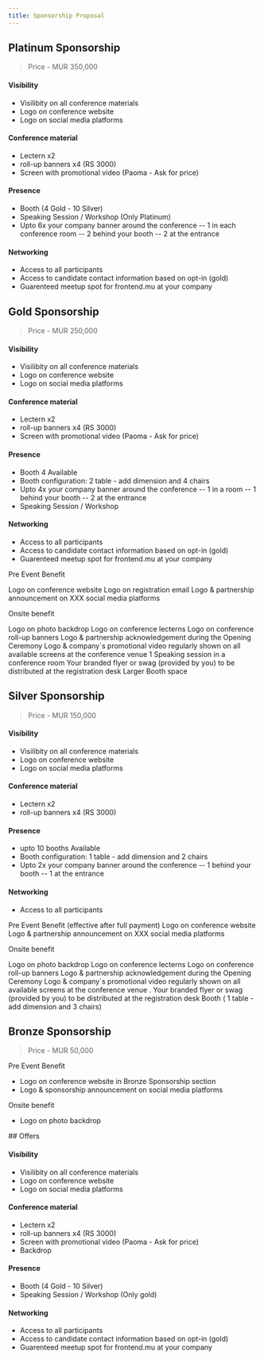 ```yaml
---
title: Sponsorship Proposal
---
```



## Platinum Sponsorship
> Price - MUR 350,000

#### Visibility 
- Visilibity on all conference materials
- Logo on conference website
- Logo on social media platforms

#### Conference material
- Lectern x2
- roll-up banners x4 (RS 3000)
- Screen with promotional video (Paoma - Ask for price)

#### Presence
- Booth (4 Gold - 10 Silver)
- Speaking Session / Workshop (Only Platinum)
- Upto 6x your company banner around the conference
-- 1 in each conference room
-- 2 behind your booth
-- 2 at the entrance

#### Networking
- Access to all participants
- Access to candidate contact information based on opt-in (gold)
- Guarenteed meetup spot for frontend.mu at your company

## Gold Sponsorship
> Price - MUR 250,000

#### Visibility 
- Visilibity on all conference materials
- Logo on conference website
- Logo on social media platforms

#### Conference material
- Lectern x2
- roll-up banners x4 (RS 3000)
- Screen with promotional video (Paoma - Ask for price)

#### Presence
- Booth 4 Available
- Booth configuration: 2 table - add dimension and 4 chairs
- Upto 4x your company banner around the conference
-- 1 in a room
-- 1 behind your booth
-- 2 at the entrance
- Speaking Session / Workshop

#### Networking
- Access to all participants
- Access to candidate contact information based on opt-in (gold)
- Guarenteed meetup spot for frontend.mu at your company

<!-- Old notes -->
Pre Event Benefit

Logo on conference website
Logo on registration email
Logo & partnership announcement on XXX social media platforms

Onsite benefit

Logo on photo backdrop
Logo on conference lecterns
Logo on conference roll-up banners
Logo & partnership acknowledgement during the Opening Ceremony
Logo & company´s promotional video regularly shown on all
available screens at the conference venue
1 Speaking session in a conference room
Your branded flyer or swag (provided by you) to be distributed at the registration desk
Larger Booth space 

## Silver Sponsorship
> Price - MUR 150,000

#### Visibility 
- Visilibity on all conference materials
- Logo on conference website
- Logo on social media platforms

#### Conference material
- Lectern x2
- roll-up banners x4 (RS 3000)

#### Presence
- upto 10 booths Available
- Booth configuration: 1 table - add dimension  and 2 chairs
- Upto 2x your company banner around the conference
-- 1 behind your booth
-- 1 at the entrance

#### Networking
- Access to all participants

Pre Event Benefit  (effective after full payment)
Logo on conference website 
Logo & partnership announcement on XXX social media platforms

Onsite benefit

Logo on photo backdrop
Logo on conference lecterns 
Logo on conference roll-up banners Logo & partnership acknowledgement during the Opening Ceremony Logo & company´s promotional video regularly shown on all available screens at the conference venue .
Your branded flyer or swag (provided by you) to be distributed at the registration desk
Booth ( 1 table - add dimension  and 3 chairs)


## Bronze Sponsorship
> Price - MUR 50,000

Pre Event Benefit 

- Logo on conference website in Bronze Sponsorship section
- Logo & sponsorship announcement on social media platforms 

Onsite benefit
- Logo on photo backdrop


<div class="hidden">
## Offers

#### Visibility 
- Visilibity on all conference materials
- Logo on conference website
- Logo on social media platforms

#### Conference material
- Lectern x2
- roll-up banners x4 (RS 3000)
- Screen with promotional video (Paoma - Ask for price)
- Backdrop



#### Presence
- Booth (4 Gold - 10 Silver)
- Speaking Session / Workshop (Only gold)

#### Networking
- Access to all participants
- Access to candidate contact information based on opt-in (gold)
- Guarenteed meetup spot for frontend.mu at your company
</div>